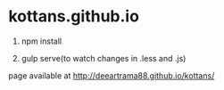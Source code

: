 # kottans.github.io

1. npm install

2. gulp serve(to watch changes in .less and .js)

page available at http://deeartrama88.github.io/kottans/